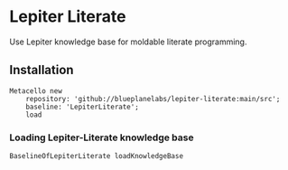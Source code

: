# Lepiter Literate

Use Lepiter knowledge base for moldable literate programming.

## Installation

```
Metacello new
	repository: 'github://blueplanelabs/lepiter-literate:main/src';
	baseline: 'LepiterLiterate';
	load
```

### Loading Lepiter-Literate knowledge base

```
BaselineOfLepiterLiterate loadKnowledgeBase
```
